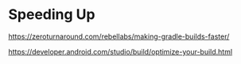 # Speeding Up

https://zeroturnaround.com/rebellabs/making-gradle-builds-faster/ 

https://developer.android.com/studio/build/optimize-your-build.html

